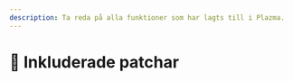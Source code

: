 ```yaml
---
description: Ta reda på alla funktioner som har lagts till i Plazma.
---
```


# 📑 Inkluderade patchar
